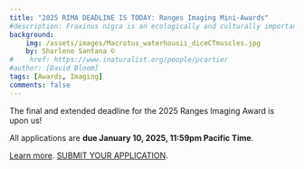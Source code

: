 ```yaml
---
title: "2025 RIMA DEADLINE IS TODAY: Ranges Imaging Mini-Awards"
#description: Fraxinus nigra is an ecologically and culturally important species facing imminent threats
background: 
    img: /assets/images/Macrotus_waterhousii_diceCTmuscles.jpg
    by: Sharlene Santana ©
#    href: https://www.inaturalist.org/people/pcartier
#author: [David Bloom]
tags: [Awards, Imaging]
comments: false
---
```


The final and extended deadline for the 2025 Ranges Imaging Award is upon us!

All applications are **due January 10, 2025, 11:59pm Pacific Time**.

[Learn more](https://ranges-network.org/awards/). [SUBMIT YOUR APPLICATION](https://docs.google.com/forms/d/e/1FAIpQLSfjKcai9__tV9WPzV8kQVs--uGlQuydCXjJrEgrPq0NabnBvQ/viewform).
